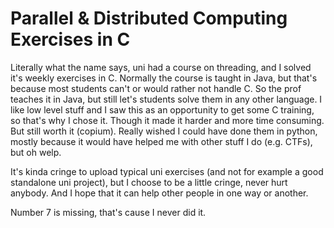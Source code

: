 # Parallel & Distributed Computing Exercises in C

Literally what the name says, uni had a course on threading, and I solved it's weekly exercises in C. Normally the course is taught in Java, but that's because most students can't or would rather not handle C. So the prof teaches it in Java, but still let's students solve them in any other language. I like low level stuff and I saw this as an opportunity to get some C training, so that's why I chose it. Though it made it harder and more time consuming. But still worth it (copium). Really wished I could have done them in python, mostly because it would have helped me with other stuff I do (e.g. CTFs), but oh welp.

It's kinda cringe to upload typical uni exercises (and not for example a good standalone uni project), but I choose to be a little cringe, never hurt anybody. And I hope that it can help other people in one way or another.

Number 7 is missing, that's cause I never did it.